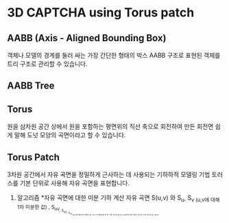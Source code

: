 # 3D CAPTCHA using Torus patch

## AABB (Axis - Aligned Bounding Box)
객체나 모델의 경계를 둘러 싸는 가장 간단한 형태의 박스
AABB 구조로 표현된 객체를 트리 구조로 관리할 수 있습니다.

## AABB Tree

## Torus
원을 삼차원 공간 상에서 원을 포함하는 평면위의 직선 축으로 회전하여 만든 회전면
쉽게 말해 도넛 모양의 곡면이라고 할 수 있습니다.

## Torus Patch
3차원 공간에서 자유 곡면을 정밀하게 근사하는 데 사용되는 기하하적 모델링 기법
토러스를 기본 단위로 사용해 자유 곡면을 표현합니다.

1. 알고리즘
   *자유 곡면에 대한 미분 기하 계산
   자유 곡면 S(u,v) 와 S<sub>u</sub>, S<sub>v (u,v에 대해 1차 미분한 값) , S<sub>uu<sub>, S<sub>uv<sub>, S<sub>vv<sub> (u,v에 대해 2차 미분한 값) 이/가 주어졌을 때 제 1차 기본 형식의 값 E,F,G,N(단위 법선 벡터), 제 2차 기본 형식의 값 L,M,N 

